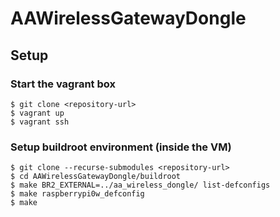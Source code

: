 # AAWirelessGatewayDongle

## Setup

### Start the vagrant box
```
$ git clone <repository-url>
$ vagrant up
$ vagrant ssh
```

### Setup buildroot environment (inside the VM)
```
$ git clone --recurse-submodules <repository-url>
$ cd AAWirelessGatewayDongle/buildroot
$ make BR2_EXTERNAL=../aa_wireless_dongle/ list-defconfigs
$ make raspberrypi0w_defconfig
$ make
```
